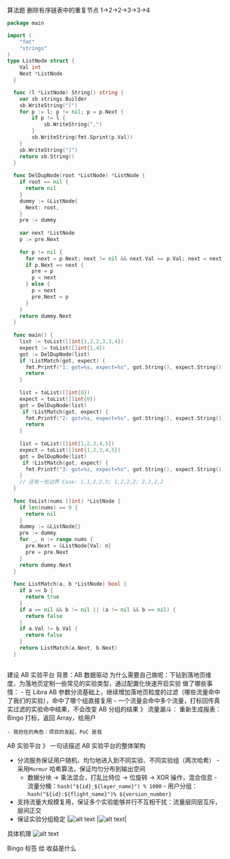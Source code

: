 
算法题 删除有序链表中的重复节点
1->2->2->3->3->4
```go
package main

import (
	"fmt"
	"strings"
)
type ListNode struct {
	Val int
	Next *ListNode
  }

  func (l *ListNode) String() string {
	var sb strings.Builder
	sb.WriteString("[")
	for p := l; p != nil; p = p.Next {
		if p != l {
			sb.WriteString(",")
		}
		sb.WriteString(fmt.Sprint(p.Val))
	}
	sb.WriteString("]")
	return sb.String()
  }
  
  func DelDupNode(root *ListNode) *ListNode {
	if root == nil {
	  return nil
	}
	dummy := &ListNode{
	  Next: root,
	}
	pre := dummy
	
	var next *ListNode
	p := pre.Next
  
	for p != nil {
	  for next = p.Next; next != nil && next.Val == p.Val; next = next.Next {}
	  if p.Next == next {
		pre = p
		p = next
	  } else {
		p = next
		pre.Next = p
	  }
	}
	return dummy.Next
  }
  
  func main() {
	list := toList([]int{1,2,2,3,3,4}) 
	expect := toList([]int{1,4})
	got := DelDupNode(list)
	if !ListMatch(got, expect) {
	  fmt.Printf("1: got=%s, expect=%s", got.String(), expect.String())
	  return 
	}
	
	list = toList([]int{0})
	expect = toList([]int{0})
	got = DelDupNode(list)
	 if !ListMatch(got, expect) {
	  fmt.Printf("2: got=%s, expect=%s", got.String(), expect.String())
	  return 
	}
  
	list = toList([]int{1,2,3,4,5})
	expect = toList([]int{1,2,3,4,5})
	got = DelDupNode(list)
	 if !ListMatch(got, expect) {
	  fmt.Printf("3: got=%s, expect=%s", got.String(), expect.String())
	}
    // 还有一些边界 Case: 1,1,2,2,3; 1,2,2,2; 2,2,2,2
  }
  
  func toList(nums []int) *ListNode {
	if len(nums) == 0 {
	  return nil
	}
	dummy := &ListNode{}
	pre := dummy
	for _, n := range nums {
	  pre.Next = &ListNode{Val: n}
	  pre = pre.Next
	}
	return dummy.Next
  }
  
  func ListMatch(a, b *ListNode) bool {
	if a == b {
	  return true
	}
	if a == nil && b != nil || (a != nil && b == nil) {
	  return false
	}
	if a.Val != b.Val {
	  return false
	}
	return ListMatch(a.Next, b.Next)
  }
  
```

建设 AB 实验平台
背景：AB 数据驱动
为什么需要自己做呢：下钻到落地页维度，为落地页定制一些常见的实验类型，通过配置化快速开启实验
做了哪些事情：
    - 在 Libra AB 参数分流基础上，继续增加落地页粒度的过滤（哪些流量命中了我们的实验），命中了哪个组直接复用
    - 一个流量会命中多个流量，打标回传真实过滤的实验命中结果，不会改变 AB 分组的结果
        》 流量漏斗：
        重新生成报表：Bingo 打标，返回 Array，给用户

    - 我担任的角色：项目的发起，PoC 是我

AB 实验平台
》 一句话描述 AB 实验平台的整体架构
   - 分流服务保证用户随机、均匀地进入到不同实验、不同实验组（两次哈希）
    - 采用`Murmur` 哈希算法，保证均匀分布到输出空间
        - 数据分块 -> 乘法混合，打乱比特位 -> 位旋转 -> XOR 操作，混合信息
    - 流量分桶：`hash("${id}_${layer_name}") % 1000`
    - 用户分组：`hash("${id}:${flight_name}")% ${version_number}`
   - 支持流量大规模复用，保证多个实验能够并行不互相干扰：流量层同层互斥，层间正交
   - 保证实验分组稳定
   |![alt text](image.png) |![alt text](image-1.png)|
   
具体机理
![alt text](image-2.png)

Bingo 标签
给
收益是什么

